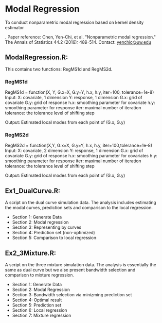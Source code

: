 # Modal Regression

To conduct nonparametric modal regression based on kernel density estimator

.
Paper reference: Chen, Yen-Chi, et al. "Nonparametric modal regression." The Annals of Statistics 44.2 (2016): 489-514.
Contact: yenchic@uw.edu


## ModalRegression.R:
This contains two functions: RegMS1d and RegMS2d.

### RegMS1d
RegMS1d = function(X, Y, G.x=X, G.y=Y, h.x, h.y, iter=100, tolerance=1e-8)
Input: 
X: covariate, 1 dimension
Y: response, 1 dimension
G.x: grid of covariate
G.y: grid of response
h.x: smoothing parameter for covariate
h.y: smoothing parameter for response
iter: maximal number of iteration
tolerance: the tolerance level of shifting step

Output:
Estimated local modes from each point of (G.x, G.y)


### RegMS2d
RegMS2d = function(X,Y, G.x=X, G.y=Y, h.x, h.y, iter=100,tolerance=1e-8)
Input: 
X: covariate, 2 dimension
Y: response, 1 dimension
G.x: grid of covariate
G.y: grid of response
h.x: smoothing parameter for covariates
h.y: smoothing parameter for response
iter: maximal number of iteration
tolerance: the tolerance level of shifting step

Output:
Estimated local modes from each point of (G.x, G.y)


## Ex1_DualCurve.R:
A script on the dual curve simulation data. The analysis includes estimating the modal curves, prediction sets and comparison to the local regression.

- Section 1: Generate Data
- Section 2: Modal regression
- Section 3: Representing by curves 
- Section 4: Prediction set (non-optimized)
- Section 5: Comparison to local regression


## Ex2_3Mixture.R:
A script on the three mixture simulation data. The analysis is essentially the same as dual curve but we also present bandwidth selection and comparison to mixture regression.

- Section 1: Generate Data
- Section 2: Modal Regression
- Section 3: Bandwidth selection via minizming prediction set
- Section 4: Optimal result
- Section 5: Prediction set
- Section 6: Local regression
- Section 7: Mixture regression

